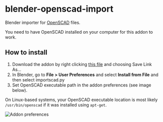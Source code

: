 blender-openscad-import
=======================

Blender importer for [OpenSCAD](http://www.openscad.org) files.

You need to have OpenSCAD installed on your computer for this addon to work.

How to install
--------------

 1. Download the addon by right clicking [this file](https://raw.githubusercontent.com/maqqr/blender-openscad-import/master/importscad.py) and choosing Save Link As...
 2. In Blender, go to **File > User Preferences** and select **Install from File** and then select importscad.py
 3. Set OpenSCAD executable path in the addon preferences (see image below).
 
On Linux-based systems, your OpenSCAD executable location is most likely `/usr/bin/openscad` if it was installed using `apt-get`.

![Addon preferences](/prefs.png)
